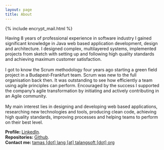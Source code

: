 ```yaml
---
layout: page
title: About
---
```

{% include encrypt_mail.html %}

<p class="message">
  Having 8 years of professional experience in software industry I gained significant knowledge in Java web based application development, design and architecture.
  I designed complex, multilayered systems, implemented projects from sketch with setting up and following high quality standards and achieving maximum customer satisfaction.
<br/><br/>
  I got to know the Scrum methodology four years ago starting a green field project in a Budapest-Frankfurt team.
  Scrum was new to the full organisation back then. It was outstanding to see how efficiently a team using agile principles can perform.
  Encouraged by the success I supported the company’s agile transformation by initiating and actively contributing in an Agile community.
<br/><br/>
  My main interest lies in designing and developing web based applications, researching new technologies and tools,
  producing clean code, achieving high quality standards, improving processes and helping teams to perform on their best level.
</p>

<strong>Profile: </strong><a href="https://uk.linkedin.com/in/tamaslang" target="_blank">LinkedIn</a>.<br/>
<strong>Repositories: </strong><a href="https://github.com/tamaslang" target="_blank">Github</a>.<br/>
<strong>Contact me: </strong><a href="javascript:linkTo_UnCryptMailto('nbjmup;ubnbt/mbohAubmbohtpgu/psh');">tamas [dot] lang [at] talangsoft [dot] org</a>